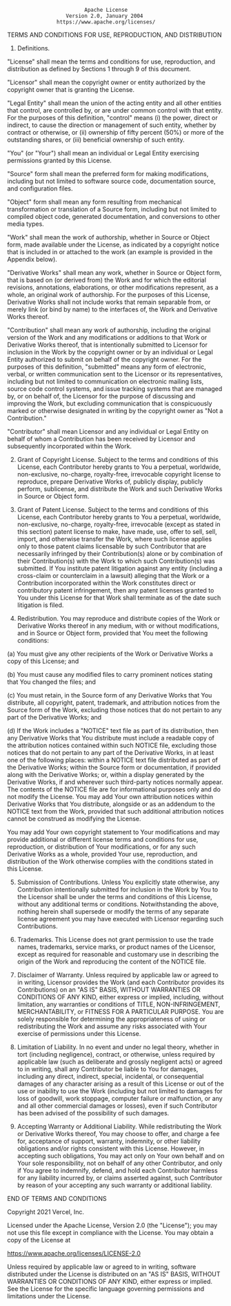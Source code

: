                              Apache License
                       Version 2.0, January 2004
                    https://www.apache.org/licenses/

TERMS AND CONDITIONS FOR USE, REPRODUCTION, AND DISTRIBUTION

1. Definitions.

"License" shall mean the terms and conditions for use, reproduction, and
distribution as defined by Sections 1 through 9 of this document.

"Licensor" shall mean the copyright owner or entity authorized by the copyright
owner that is granting the License.

"Legal Entity" shall mean the union of the acting entity and all other entities
that control, are controlled by, or are under common control with that entity.
For the purposes of this definition, "control" means (i) the power, direct or
indirect, to cause the direction or management of such entity, whether by
contract or otherwise, or (ii) ownership of fifty percent (50%) or more of the
outstanding shares, or (iii) beneficial ownership of such entity.

"You" (or "Your") shall mean an individual or Legal Entity exercising
permissions granted by this License.

"Source" form shall mean the preferred form for making modifications, including
but not limited to software source code, documentation source, and configuration
files.

"Object" form shall mean any form resulting from mechanical transformation or
translation of a Source form, including but not limited to compiled object code,
generated documentation, and conversions to other media types.

"Work" shall mean the work of authorship, whether in Source or Object form, made
available under the License, as indicated by a copyright notice that is included
in or attached to the work (an example is provided in the Appendix below).

"Derivative Works" shall mean any work, whether in Source or Object form, that
is based on (or derived from) the Work and for which the editorial revisions,
annotations, elaborations, or other modifications represent, as a whole, an
original work of authorship. For the purposes of this License, Derivative Works
shall not include works that remain separable from, or merely link (or bind by
name) to the interfaces of, the Work and Derivative Works thereof.

"Contribution" shall mean any work of authorship, including the original version
of the Work and any modifications or additions to that Work or Derivative Works
thereof, that is intentionally submitted to Licensor for inclusion in the Work
by the copyright owner or by an individual or Legal Entity authorized to submit
on behalf of the copyright owner. For the purposes of this definition,
"submitted" means any form of electronic, verbal, or written communication sent
to the Licensor or its representatives, including but not limited to
communication on electronic mailing lists, source code control systems, and
issue tracking systems that are managed by, or on behalf of, the Licensor for
the purpose of discussing and improving the Work, but excluding communication
that is conspicuously marked or otherwise designated in writing by the copyright
owner as "Not a Contribution."

"Contributor" shall mean Licensor and any individual or Legal Entity on behalf
of whom a Contribution has been received by Licensor and subsequently
incorporated within the Work.

2. Grant of Copyright License. Subject to the terms and conditions of this
   License, each Contributor hereby grants to You a perpetual, worldwide,
   non-exclusive, no-charge, royalty-free, irrevocable copyright license to
   reproduce, prepare Derivative Works of, publicly display, publicly perform,
   sublicense, and distribute the Work and such Derivative Works in Source or
   Object form.

3. Grant of Patent License. Subject to the terms and conditions of this License,
   each Contributor hereby grants to You a perpetual, worldwide, non-exclusive,
   no-charge, royalty-free, irrevocable (except as stated in this section)
   patent license to make, have made, use, offer to sell, sell, import, and
   otherwise transfer the Work, where such license applies only to those patent
   claims licensable by such Contributor that are necessarily infringed by their
   Contribution(s) alone or by combination of their Contribution(s) with the
   Work to which such Contribution(s) was submitted. If You institute patent
   litigation against any entity (including a cross-claim or counterclaim in a
   lawsuit) alleging that the Work or a Contribution incorporated within the
   Work constitutes direct or contributory patent infringement, then any patent
   licenses granted to You under this License for that Work shall terminate as
   of the date such litigation is filed.

4. Redistribution. You may reproduce and distribute copies of the Work or
   Derivative Works thereof in any medium, with or without modifications, and in
   Source or Object form, provided that You meet the following conditions:

(a) You must give any other recipients of the Work or Derivative Works a copy of
this License; and

(b) You must cause any modified files to carry prominent notices stating that
You changed the files; and

(c) You must retain, in the Source form of any Derivative Works that You
distribute, all copyright, patent, trademark, and attribution notices from the
Source form of the Work, excluding those notices that do not pertain to any part
of the Derivative Works; and

(d) If the Work includes a "NOTICE" text file as part of its distribution, then
any Derivative Works that You distribute must include a readable copy of the
attribution notices contained within such NOTICE file, excluding those notices
that do not pertain to any part of the Derivative Works, in at least one of the
following places: within a NOTICE text file distributed as part of the
Derivative Works; within the Source form or documentation, if provided along
with the Derivative Works; or, within a display generated by the Derivative
Works, if and wherever such third-party notices normally appear. The contents of
the NOTICE file are for informational purposes only and do not modify the
License. You may add Your own attribution notices within Derivative Works that
You distribute, alongside or as an addendum to the NOTICE text from the Work,
provided that such additional attribution notices cannot be construed as
modifying the License.

You may add Your own copyright statement to Your modifications and may provide
additional or different license terms and conditions for use, reproduction, or
distribution of Your modifications, or for any such Derivative Works as a whole,
provided Your use, reproduction, and distribution of the Work otherwise complies
with the conditions stated in this License.

5. Submission of Contributions. Unless You explicitly state otherwise, any
   Contribution intentionally submitted for inclusion in the Work by You to the
   Licensor shall be under the terms and conditions of this License, without any
   additional terms or conditions. Notwithstanding the above, nothing herein
   shall supersede or modify the terms of any separate license agreement you may
   have executed with Licensor regarding such Contributions.

6. Trademarks. This License does not grant permission to use the trade names,
   trademarks, service marks, or product names of the Licensor, except as
   required for reasonable and customary use in describing the origin of the
   Work and reproducing the content of the NOTICE file.

7. Disclaimer of Warranty. Unless required by applicable law or agreed to in
   writing, Licensor provides the Work (and each Contributor provides its
   Contributions) on an "AS IS" BASIS, WITHOUT WARRANTIES OR CONDITIONS OF ANY
   KIND, either express or implied, including, without limitation, any
   warranties or conditions of TITLE, NON-INFRINGEMENT, MERCHANTABILITY, or
   FITNESS FOR A PARTICULAR PURPOSE. You are solely responsible for determining
   the appropriateness of using or redistributing the Work and assume any risks
   associated with Your exercise of permissions under this License.

8. Limitation of Liability. In no event and under no legal theory, whether in
   tort (including negligence), contract, or otherwise, unless required by
   applicable law (such as deliberate and grossly negligent acts) or agreed to
   in writing, shall any Contributor be liable to You for damages, including any
   direct, indirect, special, incidental, or consequential damages of any
   character arising as a result of this License or out of the use or inability
   to use the Work (including but not limited to damages for loss of goodwill,
   work stoppage, computer failure or malfunction, or any and all other
   commercial damages or losses), even if such Contributor has been advised of
   the possibility of such damages.

9. Accepting Warranty or Additional Liability. While redistributing the Work or
   Derivative Works thereof, You may choose to offer, and charge a fee for,
   acceptance of support, warranty, indemnity, or other liability obligations
   and/or rights consistent with this License. However, in accepting such
   obligations, You may act only on Your own behalf and on Your sole
   responsibility, not on behalf of any other Contributor, and only if You agree
   to indemnify, defend, and hold each Contributor harmless for any liability
   incurred by, or claims asserted against, such Contributor by reason of your
   accepting any such warranty or additional liability.

END OF TERMS AND CONDITIONS

Copyright 2021 Vercel, Inc.

Licensed under the Apache License, Version 2.0 (the "License"); you may not use
this file except in compliance with the License. You may obtain a copy of the
License at

https://www.apache.org/licenses/LICENSE-2.0

Unless required by applicable law or agreed to in writing, software distributed
under the License is distributed on an "AS IS" BASIS, WITHOUT WARRANTIES OR
CONDITIONS OF ANY KIND, either express or implied. See the License for the
specific language governing permissions and limitations under the License.
